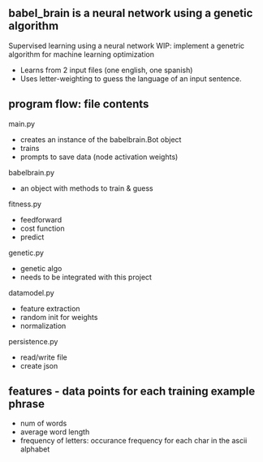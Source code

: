 babel_brain is a neural network using a genetic algorithm
-------------

Supervised learning using a neural network
WIP: implement a genetric algorithm for machine learning optimization

- Learns from 2 input files (one english, one spanish)
- Uses letter-weighting to guess the language of an input sentence.

program flow: file contents
-------------
main.py 
- creates an instance of the babelbrain.Bot object
- trains
- prompts to save data (node activation weights)

babelbrain.py 
- an object with methods to train & guess

fitness.py
- feedforward
- cost function
- predict

genetic.py
- genetic algo
- needs to be integrated with this project

datamodel.py
- feature extraction
- random init for weights
- normalization

persistence.py
- read/write file
- create json

features - data points for each training example phrase
-------------
- num of words
- average word length
- frequency of letters: occurance frequency for each char in the ascii alphabet


